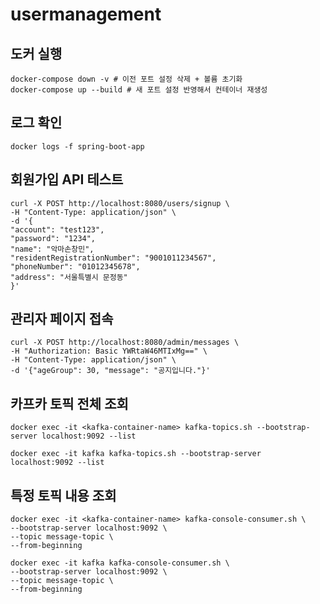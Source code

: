 # usermanagement

## 도커 실행
    docker-compose down -v # 이전 포트 설정 삭제 + 볼륨 초기화
    docker-compose up --build # 새 포트 설정 반영해서 컨테이너 재생성

## 로그 확인
    docker logs -f spring-boot-app

## 회원가입 API 테스트
    curl -X POST http://localhost:8080/users/signup \
    -H "Content-Type: application/json" \
    -d '{
    "account": "test123",
    "password": "1234",
    "name": "악마손창민",
    "residentRegistrationNumber": "9001011234567",
    "phoneNumber": "01012345678",
    "address": "서울특별시 문정동"
    }'

## 관리자 페이지 접속
    curl -X POST http://localhost:8080/admin/messages \
    -H "Authorization: Basic YWRtaW46MTIxMg==" \
    -H "Content-Type: application/json" \
    -d '{"ageGroup": 30, "message": "공지입니다."}'

## 카프카 토픽 전체 조회
    docker exec -it <kafka-container-name> kafka-topics.sh --bootstrap-server localhost:9092 --list

    docker exec -it kafka kafka-topics.sh --bootstrap-server localhost:9092 --list


## 특정 토픽 내용 조회 
    docker exec -it <kafka-container-name> kafka-console-consumer.sh \
    --bootstrap-server localhost:9092 \
    --topic message-topic \
    --from-beginning

    docker exec -it kafka kafka-console-consumer.sh \
    --bootstrap-server localhost:9092 \
    --topic message-topic \
    --from-beginning


